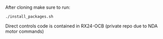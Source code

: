 After cloning make sure to run:

```
./install_packages.sh
```

Direct controls code is contained in RX24-OCB (private repo due to NDA motor commands)
